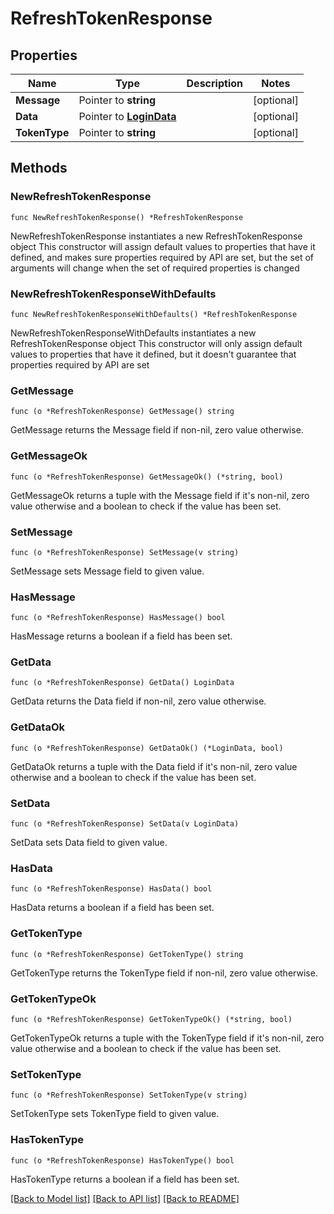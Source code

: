 # RefreshTokenResponse

## Properties

Name | Type | Description | Notes
------------ | ------------- | ------------- | -------------
**Message** | Pointer to **string** |  | [optional] 
**Data** | Pointer to [**LoginData**](LoginData.md) |  | [optional] 
**TokenType** | Pointer to **string** |  | [optional] 

## Methods

### NewRefreshTokenResponse

`func NewRefreshTokenResponse() *RefreshTokenResponse`

NewRefreshTokenResponse instantiates a new RefreshTokenResponse object
This constructor will assign default values to properties that have it defined,
and makes sure properties required by API are set, but the set of arguments
will change when the set of required properties is changed

### NewRefreshTokenResponseWithDefaults

`func NewRefreshTokenResponseWithDefaults() *RefreshTokenResponse`

NewRefreshTokenResponseWithDefaults instantiates a new RefreshTokenResponse object
This constructor will only assign default values to properties that have it defined,
but it doesn't guarantee that properties required by API are set

### GetMessage

`func (o *RefreshTokenResponse) GetMessage() string`

GetMessage returns the Message field if non-nil, zero value otherwise.

### GetMessageOk

`func (o *RefreshTokenResponse) GetMessageOk() (*string, bool)`

GetMessageOk returns a tuple with the Message field if it's non-nil, zero value otherwise
and a boolean to check if the value has been set.

### SetMessage

`func (o *RefreshTokenResponse) SetMessage(v string)`

SetMessage sets Message field to given value.

### HasMessage

`func (o *RefreshTokenResponse) HasMessage() bool`

HasMessage returns a boolean if a field has been set.

### GetData

`func (o *RefreshTokenResponse) GetData() LoginData`

GetData returns the Data field if non-nil, zero value otherwise.

### GetDataOk

`func (o *RefreshTokenResponse) GetDataOk() (*LoginData, bool)`

GetDataOk returns a tuple with the Data field if it's non-nil, zero value otherwise
and a boolean to check if the value has been set.

### SetData

`func (o *RefreshTokenResponse) SetData(v LoginData)`

SetData sets Data field to given value.

### HasData

`func (o *RefreshTokenResponse) HasData() bool`

HasData returns a boolean if a field has been set.

### GetTokenType

`func (o *RefreshTokenResponse) GetTokenType() string`

GetTokenType returns the TokenType field if non-nil, zero value otherwise.

### GetTokenTypeOk

`func (o *RefreshTokenResponse) GetTokenTypeOk() (*string, bool)`

GetTokenTypeOk returns a tuple with the TokenType field if it's non-nil, zero value otherwise
and a boolean to check if the value has been set.

### SetTokenType

`func (o *RefreshTokenResponse) SetTokenType(v string)`

SetTokenType sets TokenType field to given value.

### HasTokenType

`func (o *RefreshTokenResponse) HasTokenType() bool`

HasTokenType returns a boolean if a field has been set.


[[Back to Model list]](../README.md#documentation-for-models) [[Back to API list]](../README.md#documentation-for-api-endpoints) [[Back to README]](../README.md)


